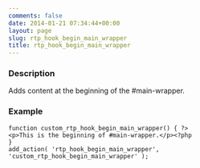 ```yaml
---
comments: false
date: 2014-01-21 07:34:44+00:00
layout: page
slug: rtp_hook_begin_main_wrapper
title: rtp_hook_begin_main_wrapper
---
```


### Description


Adds content at the beginning of the #main-wrapper.


### Example



    
    function custom_rtp_hook_begin_main_wrapper() { ?>
    <p>This is the beginning of #main-wrapper.</p><?php
    }
    add_action( 'rtp_hook_begin_main_wrapper', 'custom_rtp_hook_begin_main_wrapper' );
